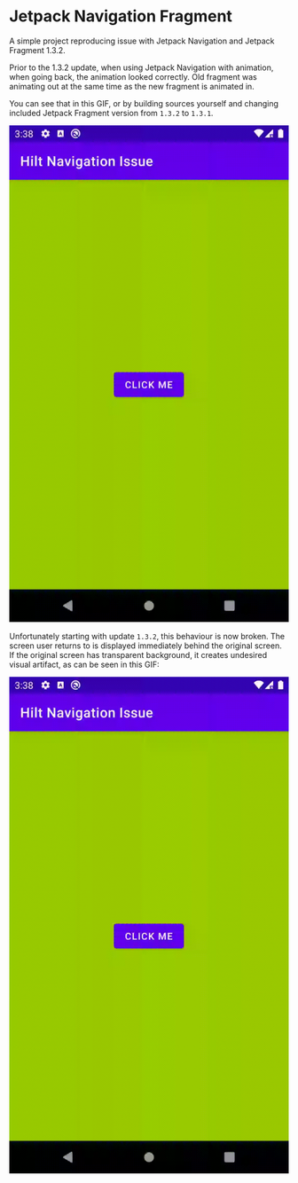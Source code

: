 # Jetpack Navigation Fragment
A simple project reproducing issue with Jetpack Navigation and Jetpack Fragment 1.3.2.

Prior to the 1.3.2 update, when using Jetpack Navigation with animation, when going back, the animation looked correctly.
Old fragment was animating out at the same time as the new fragment is animated in.

You can see that in this GIF, or by building sources yourself and changing included Jetpack Fragment version from `1.3.2` to `1.3.1`.

![Correct Behaviour of Fragment 1.3.1](https://raw.githubusercontent.com/lukas1/Hilt-Navigation-Issue/master/correct-1-3-1-behaviour.gif)

Unfortunately starting with update `1.3.2`, this behaviour is now broken. The screen user returns to is displayed immediately behind the original screen.
If the original screen has transparent background, it creates undesired visual artifact, as can be seen in this GIF:

![Incorrect Behaviour of Fragment 1.3.2](https://raw.githubusercontent.com/lukas1/Hilt-Navigation-Issue/master/incorrect-1-3-2-behaviour.gif)
